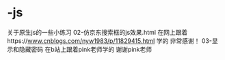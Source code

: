 # -js
关于原生js的一些小练习
02-仿京东搜索框的js效果.html 在网上跟着https://www.cnblogs.com/nyw1983/p/11829415.html 学的 非常感谢！
03-显示和隐藏密码 在b站上跟着pink老师学的 谢谢pink老师

